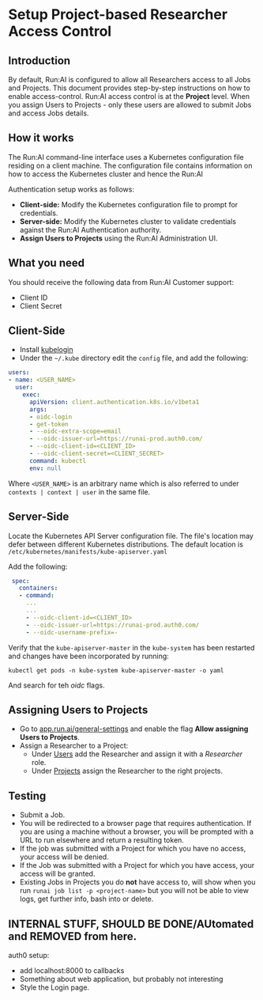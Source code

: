 # Setup Project-based Researcher Access Control

## Introduction

By default, Run:AI is configured to allow all Researchers access to all Jobs and Projects.  This document provides step-by-step instructions on how to enable access-control. Run:AI access control is at the __Project__ level. When you assign Users to Projects - only these users are allowed to submit Jobs and access Jobs details. 

## How it works

The Run:AI command-line interface uses a Kubernetes configuration file residing on a client machine. The configuration file contains information on how to access the Kubernetes cluster and hence the Run:AI 

Authentication setup works as follows:

* __Client-side:__ Modify the Kubernetes configuration file to prompt for credentials.
* __Server-side:__ Modify the Kubernetes cluster to validate credentials against the Run:AI Authentication authority. 
* __Assign Users to Projects__ using the Run:AI Administration UI.

## What you need

You should receive the following data from Run:AI Customer support:

* Client ID
* Client Secret


## Client-Side

* Install [kubelogin](https://github.com/int128/kubelogin) 
* Under the `~/.kube` directory edit the `config` file, and add the following:

``` YAML
users:
- name: <USER_NAME>
  user:
    exec:
      apiVersion: client.authentication.k8s.io/v1beta1
      args:
      - oidc-login
      - get-token
      - --oidc-extra-scope=email
      - --oidc-issuer-url=https://runai-prod.auth0.com/
      - --oidc-client-id=<CLIENT_ID>
      - --oidc-client-secret=<CLIENT_SECRET>
      command: kubectl
      env: null
```

Where `<USER_NAME>` is an arbitrary name which is also referred to under `contexts | context | user` in the same file.

## Server-Side

Locate the Kubernetes API Server configuration file. The file's location may defer between different Kubernetes distributions. The default location is `/etc/kubernetes/manifests/kube-apiserver.yaml`

Add the following: 

``` YAML
 spec:
   containers:
   - command:
     ...
     ...
     - --oidc-client-id=<CLIENT_ID>
     - --oidc-issuer-url=https://runai-prod.auth0.com/
     - --oidc-username-prefix=-
```

Verify that the `kube-apiserver-master` in the `kube-system` has been restarted and changes have been incorporated by running:

```
kubectl get pods -n kube-system kube-apiserver-master -o yaml
```

And search for teh _oidc_ flags. 


## Assigning Users to Projects

* Go to [app.run.ai/general-settings](https://app.run.ai/general-settings) and enable the flag __Allow assigning Users to Projects__.
* Assign a Researcher to a Project:
    * Under [Users](https://app.run.ai/users) add the Researcher and assign it with a _Researcher_ role.
    * Under [Projects](https://app.run.ai/projects) assign the Researcher to the right projects. 


## Testing

* Submit a Job.
* You will be redirected to a browser page that requires authentication. If you are using a machine without a browser, you will be prompted with a URL to run elsewhere and return a resulting token. 
* If the job was submitted with a Project for which you have no access, your access will be denied. 
* If the Job was submitted with a Project for which you have access, your access will be granted.
* Existing Jobs in Projects you do __not__ have access to, will show when you run `runai job list -p <project-name>` but you will not be able to view logs, get further info, bash into or delete. 


## INTERNAL STUFF, SHOULD BE DONE/AUtomated and REMOVED from here. 

auth0 setup:

* add localhost:8000 to callbacks
* Something about web application, but probably not interesting
* Style the Login page. 
 